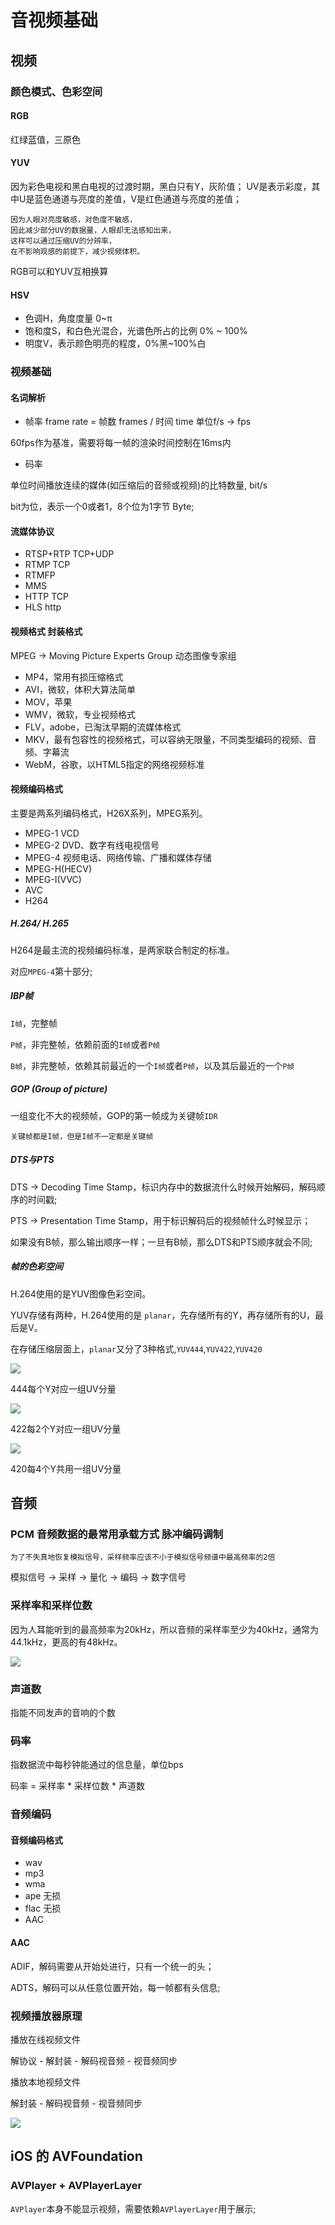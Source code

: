 # 音视频基础

## 视频

### 颜色模式、色彩空间

#### RGB

红绿蓝值，三原色

#### YUV

因为彩色电视和黑白电视的过渡时期，黑白只有Y，灰阶值；
UV是表示彩度，其中U是蓝色通道与亮度的差值，V是红色通道与亮度的差值；


	因为人眼对亮度敏感，对色度不敏感，
	因此减少部分UV的数据量，人眼却无法感知出来，
	这样可以通过压缩UV的分辨率，
	在不影响观感的前提下，减少视频体积。

RGB可以和YUV互相换算

#### HSV

* 色调H，角度度量 0~π
* 饱和度S，和白色光混合，光谱色所占的比例 0% ~ 100%
* 明度V，表示颜色明亮的程度，0%黑~100%白

### 视频基础

#### 名词解析

* 帧率 frame rate = 帧数 frames / 时间 time
单位f/s -> fps

60fps作为基准，需要将每一帧的渲染时间控制在16ms内

* 码率

单位时间播放连续的媒体(如压缩后的音频或视频)的比特数量, bit/s

bit为位，表示一个0或者1，8个位为1字节 Byte;

#### 流媒体协议

* RTSP+RTP TCP+UDP
* RTMP TCP
* RTMFP
* MMS
* HTTP TCP
* HLS http

#### 视频格式 封装格式

MPEG -> Moving Picture Experts Group 动态图像专家组

* MP4，常用有损压缩格式
* AVI，微软，体积大算法简单
* MOV，苹果
* WMV，微软，专业视频格式
* FLV，adobe，已淘汰早期的流媒体格式
* MKV，最有包容性的视频格式，可以容纳无限量，不同类型编码的视频、音频、字幕流
* WebM，谷歌，以HTML5指定的网络视频标准

#### 视频编码格式

主要是两系列编码格式，H26X系列，MPEG系列。

* MPEG-1 VCD
* MPEG-2 DVD、数字有线电视信号
* MPEG-4 视频电话、网络传输、广播和媒体存储
* MPEG-H(HECV)
* MPEG-I(VVC)
* AVC
* H264

##### H.264/ H.265

H264是最主流的视频编码标准，是两家联合制定的标准。

对应`MPEG-4`第十部分;

##### IBP帧

`I帧`，完整帧

`P帧`，非完整帧，依赖前面的`I帧`或者`P帧`

`B帧`，非完整帧，依赖其前最近的一个`I帧`或者`P帧`，以及其后最近的一个`P帧`

##### GOP (Group of picture)

一组变化不大的视频帧，GOP的第一帧成为关键帧`IDR`

`关键帧都是I帧，但是I帧不一定都是关键帧`

##### DTS与PTS

DTS -> Decoding Time Stamp，标识内存中的数据流什么时候开始解码，解码顺序的时间戳;

PTS -> Presentation Time Stamp，用于标识解码后的视频帧什么时候显示；

如果没有B帧，那么输出顺序一样；一旦有B帧，那么DTS和PTS顺序就会不同;

##### 帧的色彩空间

H.264使用的是YUV图像色彩空间。

YUV存储有两种，H.264使用的是 `planar`，先存储所有的Y，再存储所有的U，最后是V。

在存储压缩层面上，`planar`又分了3种格式,`YUV444`,`YUV422`,`YUV420`

![](https://tva1.sinaimg.cn/large/006tNbRwgy1ga97jr0jrej30g00dmwff.jpg)

444每个Y对应一组UV分量

![](https://tva1.sinaimg.cn/large/006tNbRwgy1ga97jyulm7j30f40dsgmf.jpg)

422每2个Y对应一组UV分量

![](https://tva1.sinaimg.cn/large/006tNbRwgy1ga97ktpy1hj30f40d4mxv.jpg)

420每4个Y共用一组UV分量

## 音频

### PCM 音频数据的最常用承载方式 脉冲编码调制

`为了不失真地恢复模拟信号，采样频率应该不小于模拟信号频谱中最高频率的2倍`

模拟信号 -> 采样 -> 量化 -> 编码 -> 数字信号

### 采样率和采样位数

因为人耳能听到的最高频率为20kHz，所以音频的采样率至少为40kHz，通常为44.1kHz，更高的有48kHz。

![](https://tva1.sinaimg.cn/large/006tNbRwgy1ga96zh7s9jj30jk0ismyl.jpg)

### 声道数

指能不同发声的音响的个数

### 码率

指数据流中每秒钟能通过的信息量，单位bps

码率 = 采样率 * 采样位数 * 声道数

### 音频编码

#### 音频编码格式

* wav
* mp3
* wma
* ape 无损
* flac 无损
* AAC

#### AAC

ADIF，解码需要从开始处进行，只有一个统一的头；

ADTS，解码可以从任意位置开始，每一帧都有头信息;

### 视频播放器原理

播放在线视频文件

解协议 - 解封装 - 解码视音频 - 视音频同步

播放本地视频文件

解封装 - 解码视音频 - 视音频同步

![](https://tva1.sinaimg.cn/large/006tNbRwgy1ga98cdi4fjj30740bwdg6.jpg)


## iOS 的 AVFoundation

### AVPlayer + AVPlayerLayer

`AVPlayer`本身不能显示视频，需要依赖`AVPlayerLayer`用于展示;

